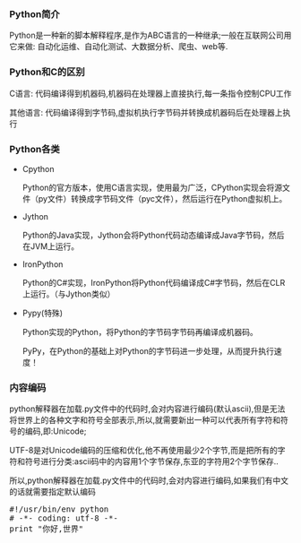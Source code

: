 ### Python简介
Python是一种新的脚本解释程序,是作为ABC语言的一种继承;一般在互联网公司用它来做: 自动化运维、自动化测试、大数据分析、爬虫、web等.
### Python和C的区别
C语言: 代码编译得到机器码,机器码在处理器上直接执行,每一条指令控制CPU工作 

其他语言: 代码编译得到字节码,虚拟机执行字节码并转换成机器码后在处理器上执行
### Python各类
* Cpython

	Python的官方版本，使用C语言实现，使用最为广泛，CPython实现会将源文件（py文件）转换成字节码文件（pyc文件），然后运行在Python虚拟机上。
* Jython

	Python的Java实现，Jython会将Python代码动态编译成Java字节码，然后在JVM上运行。
* IronPython

	Python的C#实现，IronPython将Python代码编译成C#字节码，然后在CLR上运行。（与Jython类似）
* Pypy(特殊)

	Python实现的Python，将Python的字节码字节码再编译成机器码。

	PyPy，在Python的基础上对Python的字节码进一步处理，从而提升执行速度！

### 内容编码

python解释器在加载.py文件中的代码时,会对内容进行编码(默认ascii),但是无法将世界上的各种文字和符号全部表示,所以,就需要新出一种可以代表所有字符和符号的编码,即:Unicode;

UTF-8是对Unicode编码的压缩和优化,他不再使用最少2个字节,而是把所有的字符和符号进行分类:ascii码中的内容用1个字节保存,东亚的字符用2个字节保存..

所以,python解释器在加载.py文件中的代码时,会对内容进行编码,如果我们有中文的话就需要指定默认编码 
<pre>
#!/usr/bin/env python
# -*- coding: utf-8 -*-
print "你好,世界"
</pre>